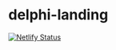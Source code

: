 # delphi-landing

[![Netlify Status](https://api.netlify.com/api/v1/badges/1284db26-993c-40b0-9ca6-e0d1364161da/deploy-status)](https://app.netlify.com/sites/chimerical-torte-0815e7/deploys)